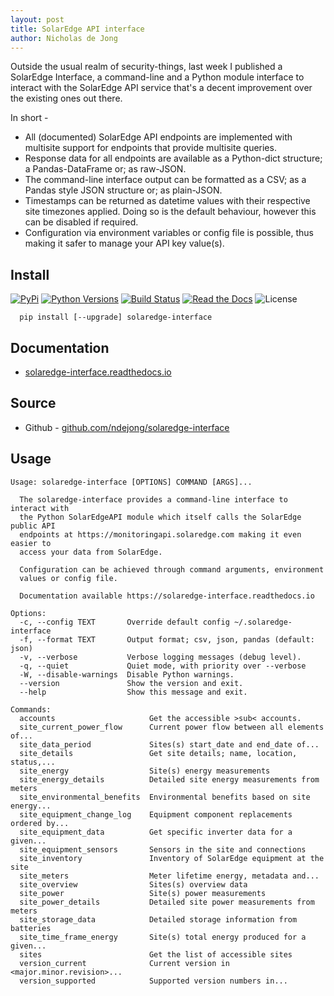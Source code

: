 ```yaml
---
layout: post
title: SolarEdge API interface
author: Nicholas de Jong
---
```


Outside the usual realm of security-things, last week I published a SolarEdge Interface, a 
command-line and a Python module interface to interact with the SolarEdge API service that's a decent
improvement over the existing ones out there.

In short -
 * All (documented) SolarEdge API endpoints are implemented with multisite support for endpoints 
   that provide multisite queries.
 * Response data for all endpoints are available as a Python-dict structure; a Pandas-DataFrame or; 
   as raw-JSON.
 * The command-line interface output can be formatted as a CSV; as a Pandas style JSON structure or; 
   as plain-JSON.
 * Timestamps can be returned as datetime values with their respective site timezones applied. Doing 
   so is the default behaviour, however this can be disabled if required.
 * Configuration via environment variables or config file is possible, thus making it safer to manage 
   your API key value(s).

## Install
[![PyPi](https://img.shields.io/pypi/v/solaredge-interface.svg)](https://pypi.python.org/pypi/solaredge-interface/)
[![Python Versions](https://img.shields.io/pypi/pyversions/solaredge-interface.svg)](https://github.com/ndejong/solaredge-interface/)
[![Build Status](https://api.travis-ci.org/ndejong/solaredge-interface.svg?branch=master)](https://travis-ci.org/ndejong/solaredge-interface/)
[![Read the Docs](https://img.shields.io/readthedocs/solaredge-interface)](https://solaredge-interface.readthedocs.io)
![License](https://img.shields.io/github/license/ndejong/solaredge-interface.svg)

```shell
  pip install [--upgrade] solaredge-interface
```

## Documentation
* [solaredge-interface.readthedocs.io](https://solaredge-interface.readthedocs.io)

## Source
* Github - [github.com/ndejong/solaredge-interface](https://github.com/ndejong/solaredge-interface)

## Usage
```shell
Usage: solaredge-interface [OPTIONS] COMMAND [ARGS]...

  The solaredge-interface provides a command-line interface to interact with
  the Python SolarEdgeAPI module which itself calls the SolarEdge public API
  endpoints at https://monitoringapi.solaredge.com making it even easier to
  access your data from SolarEdge.

  Configuration can be achieved through command arguments, environment
  values or config file.

  Documentation available https://solaredge-interface.readthedocs.io

Options:
  -c, --config TEXT       Override default config ~/.solaredge-interface
  -f, --format TEXT       Output format; csv, json, pandas (default: json)
  -v, --verbose           Verbose logging messages (debug level).
  -q, --quiet             Quiet mode, with priority over --verbose
  -W, --disable-warnings  Disable Python warnings.
  --version               Show the version and exit.
  --help                  Show this message and exit.

Commands:
  accounts                     Get the accessible >sub< accounts.
  site_current_power_flow      Current power flow between all elements of...
  site_data_period             Sites(s) start_date and end_date of...
  site_details                 Get site details; name, location, status,...
  site_energy                  Site(s) energy measurements
  site_energy_details          Detailed site energy measurements from meters
  site_environmental_benefits  Environmental benefits based on site energy...
  site_equipment_change_log    Equipment component replacements ordered by...
  site_equipment_data          Get specific inverter data for a given...
  site_equipment_sensors       Sensors in the site and connections
  site_inventory               Inventory of SolarEdge equipment at the site
  site_meters                  Meter lifetime energy, metadata and...
  site_overview                Sites(s) overview data
  site_power                   Site(s) power measurements
  site_power_details           Detailed site power measurements from meters
  site_storage_data            Detailed storage information from batteries
  site_time_frame_energy       Site(s) total energy produced for a given...
  sites                        Get the list of accessible sites
  version_current              Current version in <major.minor.revision>...
  version_supported            Supported version numbers in...
```